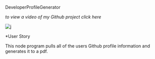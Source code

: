 DeveloperProfileGenerator

*to view a video of my Github project click here*

![j](https://drive.google.com/file/d/1SFnF7BYkTC82WCTsuj0qCMk7_RWrQZTU/view)

*User Story

This node program pulls all of the users Github profile information and generates it to a pdf. 


